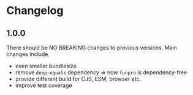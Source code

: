 # Changelog

## 1.0.0

There should be NO BREAKING changes to previous versions.
Main changes include.
- even smaller bundlesize
- remove `deep-equals` dependency => now `funpro` is dependency-free
- provide different build for CJS, ESM, browser etc.
- improve test coverage
